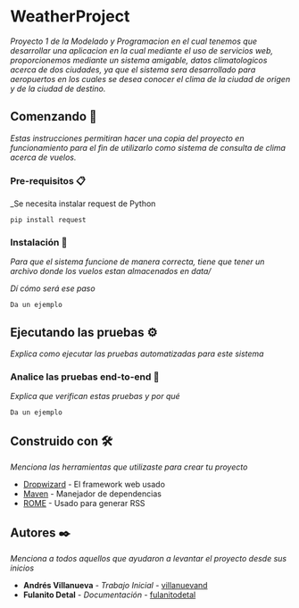 # WeatherProject
_Proyecto 1 de la Modelado y Programacion en el cual tenemos que desarrollar una aplicacion en la cual mediante el uso de servicios web, proporcionemos mediante un sistema amigable, datos climatologicos acerca de dos ciudades, ya que el sistema sera desarrollado para aeropuertos en los cuales se desea conocer el clima de la ciudad de origen y de la ciudad de destino._
## Comenzando 🚀
_Estas instrucciones permitiran hacer una copia del proyecto en funcionamiento para el fin de utilizarlo como sistema de consulta de clima acerca de vuelos._

### Pre-requisitos 📋
_Se necesita instalar request de Python
```
pip install request
```


### Instalación 🔧

_Para que el sistema funcione de manera correcta, tiene que tener un archivo donde los vuelos estan almacenados en data/_

_Dí cómo será ese paso_

```
Da un ejemplo
```


## Ejecutando las pruebas ⚙️

_Explica como ejecutar las pruebas automatizadas para este sistema_

### Analice las pruebas end-to-end 🔩

_Explica que verifican estas pruebas y por qué_

```
Da un ejemplo
```
## Construido con 🛠️

_Menciona las herramientas que utilizaste para crear tu proyecto_

* [Dropwizard](http://www.dropwizard.io/1.0.2/docs/) - El framework web usado
* [Maven](https://maven.apache.org/) - Manejador de dependencias
* [ROME](https://rometools.github.io/rome/) - Usado para generar RSS
## Autores ✒️

_Menciona a todos aquellos que ayudaron a levantar el proyecto desde sus inicios_

* **Andrés Villanueva** - *Trabajo Inicial* - [villanuevand](https://github.com/villanuevand)
* **Fulanito Detal** - *Documentación* - [fulanitodetal](#fulanito-de-tal)
